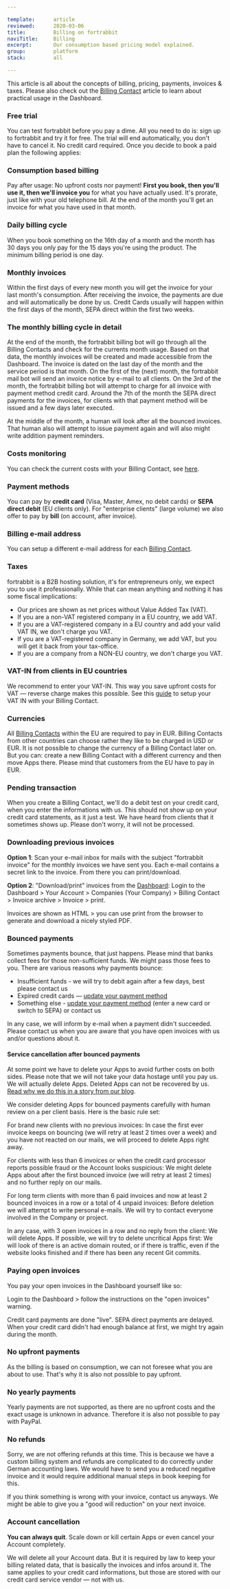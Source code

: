 ```yaml
---

template:      article
reviewed:      2020-03-06
title:         Billing on fortrabbit
naviTitle:     Billing
excerpt:       Our consumption based pricing model explained.
group:         platform
stack:         all

---
```


This article is all about the concepts of billing, pricing, payments, invoices & taxes. Please also check out the [Billing Contact](/billing-contact) article to learn about practical usage in the Dashboard.


### Free trial

You can test fortrabbit before you pay a dime. All you need to do is: sign up to fortrabbit and try it for free. The trial will end automatically, you don't have to cancel it. No credit card required. Once you decide to book a paid plan the following applies:


### Consumption based billing

Pay after usage: No upfront costs nor payment! **First you book, then you'll use it, then we'll invoice you** for what you have actually used. It's prorate, just like with your old telephone bill. At the end of the month you'll get an invoice for what you have used in that month. 


### Daily billing cycle

When you book something on the 16th day of a month and the month has 30 days you only pay for the 15 days you're using the product. The minimum billing period is one day. 


### Monthly invoices

Within the first days of every new month you will get the invoice for your last month's consumption. After receiving the invoice, the payments are due and will automatically be done by us. Credit Cards usually will happen within the first days of the month, SEPA direct within the first two weeks.


### The monthly billing cycle in detail

At the end of the month, the fortrabbit billing bot will go through all the Billing Contacts and check for the currents month usage. Based on that data, the monthly invoices will be created and made accessible from the Dashboard. The invoice is dated on the last day of the month and the service period is that month. On the first of the (next) month, the fortrabbit mail bot will send an invoice notice by e-mail to all clients. On the 3rd of the month, the fortrabbit billing bot will attempt to charge for all invoice with payment method credit card. Around the 7th of the month the SEPA direct payments for the invoices, for clients with that payment method will be issued and a few days later executed.

At the middle of the month, a human will look after all the bounced invoices. That human also will attempt to issue payment again and will also might write addition payment reminders.


### Costs monitoring

You can check the current costs with your Billing Contact, see [here](/billing-contact#toc-costs-monitoring).


### Payment methods

You can pay by **credit card** (Visa, Master, Amex, no debit cards) or **SEPA direct debit** (EU clients only). For "enterprise clients" (large volume) we also offer to pay by **bill** (on account, after invoice).


### Billing e-mail address

You can setup a different e-mail address for each [Billing Contact](/billing-contact#toc-changing-the-billing-e-mail-address).


### Taxes

fortrabbit is a B2B hosting solution, it's for entrepreneurs only, we expect you to use it professionally. While that can mean anything and nothing it has some fiscal implications:

* Our prices are shown as net prices without Value Added Tax (VAT).
* If you are a non-VAT registered company in a EU country, we add VAT.
* If you are a VAT-registered company in a EU country and add your valid VAT IN, we don't charge you VAT.
* If you are a VAT-registered company in Germany, we add VAT, but you will get it back from your tax-office.
* If you are a company from a NON-EU country, we don't charge you VAT.


### VAT-IN from clients in EU countries

We recommend to enter your VAT-IN. This way you save upfront costs for VAT — reverse charge makes this possible. See this [guide](/billing-contact#toc-taxes) to setup your VAT IN with your Billing Contact. 


### Currencies

All [Billing Contacts](/company#toc-billing-contacts) within the EU are required to pay in EUR. Billing Contacts from other countries can choose rather they like to be charged in USD or EUR. It is not possible to change the currency of a Billing Contact later on. But you can: create a new Billing Contact with a different currency and then move Apps there. Please mind that customers from the EU have to pay in EUR.


### Pending transaction

When you create a Billing Contact, we'll do a debit test on your credit card, when you enter the informations with us. This should not show up on your credit card statements, as it just a test. We have heard from clients that it sometimes shows up. Please don't worry, it will not be processed.


### Downloading previous invoices

**Option 1**: Scan your e-mail inbox for mails with the subject "fortrabbit invoice" for the monthly invoices we have sent you. Each e-mail contains a secret link to the invoice. From there you can print/download.

**Option 2**: "Download/print" invoices from the [Dashboard](/dashboard): Login to the Dashboard > Your Account > Companies (Your Company) > Billing Contact > Invoice archive > Invoice > print.

Invoices are shown as HTML > you can use print from the browser to generate and download a nicely styled PDF.


### Bounced payments

Sometimes payments bounce, that just happens. Please mind that banks collect fees for those non-sufficient funds. We might pass those fees to you. There are various reasons why payments bounce: 

* Insufficient funds - we will try to debit again after a few days, best please contact us
* Expired credit cards — [update your payment method](/billing-contact/#toc-changing-the-payment-method)
* Something else - [update your payment method](billing-contact/#toc-changing-the-payment-method) (enter a new card or switch to SEPA) or contact us

In any case, we will inform by e-mail when a payment didn't succeeded. Please contact us when you are aware that you have open invoices with us and/or questions about it.

#### Service cancellation after bounced payments

At some point we have to delete your Apps to avoid further costs on both sides. Please note that we will not take your data hostage until you pay us. We will actually delete Apps. Deleted Apps can not be recovered by us. [Read why we do this in a story from our blog](https://blog.fortrabbit.com/bounced-payment).

We consider deleting Apps for bounced payments carefully with human review on a per client basis. Here is the basic rule set:

For brand new clients with no previous invoices: In case the first ever invoice keeps on bouncing (we will retry at least 2 times over  a week) and you have not reacted on our mails, we will proceed to delete Apps right away.

For clients with less than 6 invoices or when the credit card processor reports possible fraud or the Account looks suspicious: We might delete Apps about after the first bounced invoice (we will retry at least 2 times) and no further reply on our mails.

For long term clients with more than 6 paid invoices and now at least 2 bounced invoices in a row or a total of 4 unpaid invoices: Before deletion we will attempt to write personal e-mails. We will try to contact everyone involved in the Company or project.

In any case, with 3 open invoices in a row and no reply from the client: We will delete Apps. If possible, we will try to delete uncritical Apps first:  We will look of there is an active domain routed, or if there is traffic, even if the website looks finished and if there has been any recent Git commits.







### Paying open invoices

You pay your open invoices in the Dashboard yourself like so: 

Login to the Dashboard > follow the instructions on the "open invoices" warning. 

Credit card payments are done "live". SEPA direct payments are delayed. When your credit card didn't had enough balance at first, we might try again during the month.


### No upfront payments

As the billing is based on consumption, we can not foresee what you are about to use. That's why it is also not possible to pay upfront.


### No yearly payments

Yearly payments are not supported, as there are no upfront costs and the exact usage is unknown in advance. Therefore it is also not possible to pay with PayPal.


### No refunds

Sorry, we are not offering refunds at this time. This is because we have a custom billing system and refunds are complicated to do correctly under German accounting laws. We would have to send you a reduced negative invoice and it would require additional manual steps in book keeping for this.

If you think something is wrong with your invoice, contact us anyways. We might be able to give you a "good will reduction" on your next invoice.


### Account cancellation

**You can always quit**. Scale down or kill certain Apps or even cancel your Account completely.

We will delete all your Account data. But it is required by law to keep your billing related data, that is basically the invoices and infos around it. The same applies to your credit card informations, but those are stored with our credit card service vendor — not with us.
